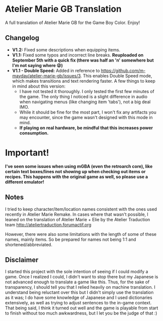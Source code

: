 # Atelier Marie GB Translation
A full translation of Atelier Marie GB for the Game Boy Color. Enjoy!


## Changelog
* **V1.2:** Fixed some descriptions when equipping items.
* **V1.1:** Fixed some typos and incorrect line breaks. **Reuploaded on September 5th with a quick fix (there was half an 'n' somewhere but I'm not saying where 😜)**
* **V1.1 - Double Speed:** Added in reference to https://github.com/m-mayday/atelier-marie-gb/issues/3. This enables Double Speed mode, which makes transitions and text rendering faster. A few things to keep in mind about this version:
  * I have not tested it thoroughly. I only tested the first few minutes of the game. The only thing I noticed is a slight difference in audio when navigating menus (like changing item 'tabs'), not a big deal IMO.
  * While it should be fine for the most part, I won't fix any artifacts you may encounter, since the game wasn't designed with this mode in mind.
  * **If playing on real hardware, be mindful that this increases power consumption.**

# Important!
**I've seen some issues when using mGBA (even the retroarch core), like certain text boxes/lines not showing up when checking out items or recipes. This happens with the original game as well, so please use a different emulator!**

## Notes
I tried to keep character/item/location names consistent with the ones used recently in Atelier Marie Remake. In cases where that wasn't possible, I leaned on the translation of Atelier Marie + Elie by the Atelier Traduction team http://ateliertraduction.forumactif.org

However, there were also some limitations with the length of some of these names, mainly items. So be prepared for names not being 1:1 and shortened/abbreviated.


## Disclaimer
I started this project with the sole intention of seeing if I could modify a game. Once I realized I could, I didn't want to stop there but my Japanese is not advanced enough to translate a game like this.
Thus, for the sake of transparency, I should tell you that I relied heavily on machine translation. I understand being reluctant over this but I didn't simply use the translation as it was; I do have some knowledge of Japanese and I used dictionaries extensively, as well as trying to adjust sentences to the in-game context.
That being said, I think it turned out well and the game is playable from start to finish without too much awkwardness, but I let you be the judge of that :)


